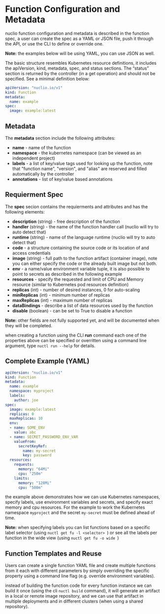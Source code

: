 # Function Configuration and Metadata
nuclio function configuration and metadata is described in the function spec, a user can create the spec as a YAML or JSON file, push it through the API, or use the CLI to define or override one.

**Note:** the examples below will be using YAML, you can use JSON as well.

The basic structure resembles Kubernetes resource definitions, it includes the apiVersion, kind, metadata, spec, and status sections. The “status” section is returned by the controller (in a get operation) and should not be specified.
See a minimal definition below:

```yaml
apiVersion: "nuclio.io/v1"
kind: Function
metadata:
  name: example
spec:
  image: example:latest
```

## Metadata

The **metadata** section include the following attributes:
 - **name** - name of the function
 - **namespace** - the kubernetes namespace (can be viewed as an independent project)
 - **labels** - a list of key/value tags used for looking up the function, note that "function name", "version", and "alias" are reserved and filled automatically by the controller
 - **annotations** - list of key/value based annotations

## Requierment Spec

The **spec** secion contains the requierments and attributes and has the following elements:

 - **description** (string) - free description of the function
 - **handler** (string) - the name of the function handler call (nuclio will try to auto detect that)
 - **runtime** (string) - name of the language runtime (nuclio will try to auto detect that)
 - **code** - a structure containing the source code or its location of and access credentials
 - **image** (string) - full path to the function artifact (container image), note you can either specify the code or the already built image but not both.
 - **env** - a name/value environment variable tuple, it is also possible to point to secrets as described in the following example
 - **resources** - specify the requested and limit of CPU and Memory resource (similar to Kubernetes pod resources definition)
 - **replicas** (int) - number of desired instances, 0 for auto-scaling
 - **minReplicas** (int) - minimum number of replicas
 - **maxReplicas** (int) - maximum number of replicas
 - **dataBindings** - describe a list of data resources used by the function
 - **disable** (boolean) - can be set to True to disable a function

**Note:** other fields are not fully supported yet, and will be documented when they will be completed.

when creating a function using the CLI **run** command each one of the properties above can be specified or overritten using a command line argument, type `nuctl run --help` for details.

## Complete Example (YAML)

```yaml
apiVersion: "nuclio.io/v1"
kind: Function
metadata:
  name: example
  namespace: myproject
  labels:
    author: joe
spec:
  image: example:latest
  replicas: 0
  maxReplicas: 10
  env:
  - name: SOME_ENV
    value: abc
  - name: SECRET_PASSWORD_ENV_VAR
    valueFrom:
      secretKeyRef:
        name: my-secret
        key: password
  resources:
    requests:
      memory: "64Mi"
      cpu: "250m"
    limits:
      memory: "128Mi"
      cpu: "500m"
```

the example above demonstrates how we can use Kubernetes namespaces, specify labels, use environment variables and secrets, and specify exact memory and cpu resources. For the example to work the Kubernetes namespace `myproject` and the secret `my-secret` must be defined ahead of time.

**Note:** when specifying labels you can list functions based on a specific label selector (using `nuctl get fu -l <selector> `) or see all the labels per function in the wide view (using `nuctl get fu -o wide `)

## Function Templates and Reuse

Users can create a single function YAML file and create multiple functions from it each with different parameters by simply overriding the specific property using a command line flag (e.g. override environment variables).

instead of building the function code for every function instance we can build it once (using the cli `nuctl build` command), it will generate an artifact in a local or remote image repository, and we can use that artifact in multiple deployments and in different clusters (when using a shared repository).

